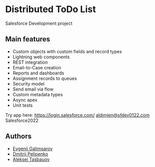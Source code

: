 # Distributed ToDo List

Salesforce Development project

## Main features

- Custom objects with custom fields and record types
- Lightning web components
- REST integration
- Email-to-Case creation
- Reports and dashboards
- Assignment records to queues
- Security model
- Send email via flow
- Custom metadata types
- Async apex
- Unit tests

Try app here: https://login.salesforce.com/
aldimjen@sfdev0122.com
Salesforce2022

## Authors

- [Evgenii Galimsarov](https://github.com/galimsarov)
- [Dmitrii Pelipenko](https://github.com/dpelipen)
- [Aleksei Tasbauov](https://github.com/alexdali)
